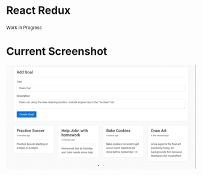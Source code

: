 # React Redux
<small>Work in Progress</small>

# Current Screenshot
![Current Screenshot](https://github.com/JediahDizon/ReactRedux/blob/master/doc/Screenshots/Screenshot%20-%201.PNG "Logo")
